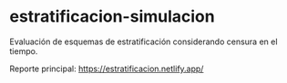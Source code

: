 # estratificacion-simulacion

Evaluación de esquemas de estratificación considerando censura en el tiempo. 

Reporte principal: https://estratificacion.netlify.app/
